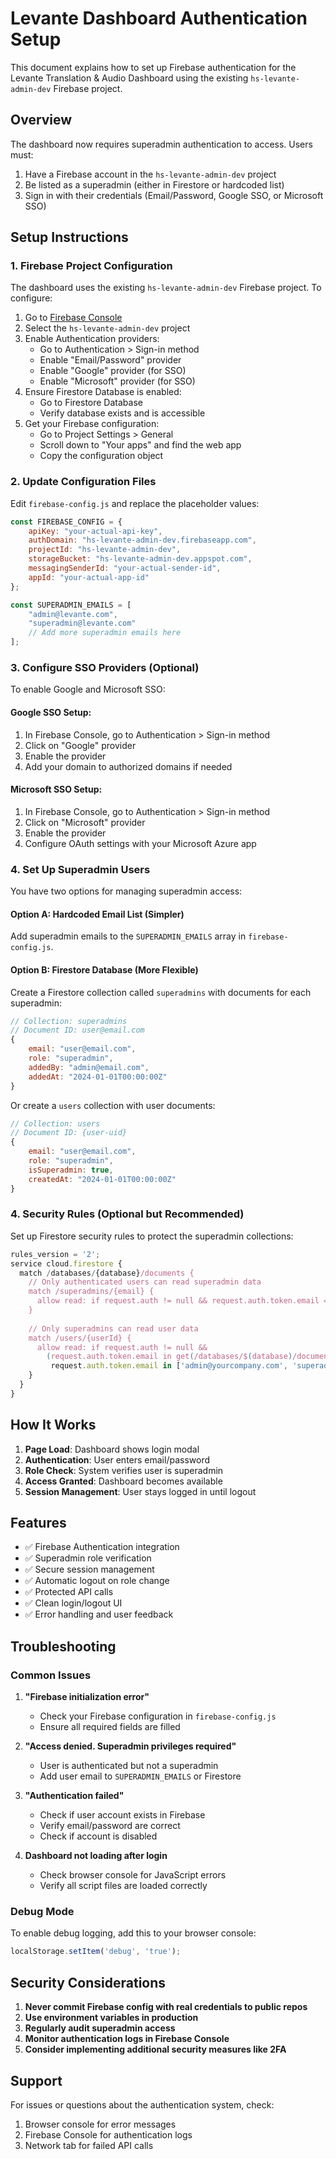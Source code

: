 # Levante Dashboard Authentication Setup

This document explains how to set up Firebase authentication for the Levante Translation & Audio Dashboard using the existing `hs-levante-admin-dev` Firebase project.

## Overview

The dashboard now requires superadmin authentication to access. Users must:
1. Have a Firebase account in the `hs-levante-admin-dev` project
2. Be listed as a superadmin (either in Firestore or hardcoded list)
3. Sign in with their credentials (Email/Password, Google SSO, or Microsoft SSO)

## Setup Instructions

### 1. Firebase Project Configuration

The dashboard uses the existing `hs-levante-admin-dev` Firebase project. To configure:

1. Go to [Firebase Console](https://console.firebase.google.com/)
2. Select the `hs-levante-admin-dev` project
3. Enable Authentication providers:
   - Go to Authentication > Sign-in method
   - Enable "Email/Password" provider
   - Enable "Google" provider (for SSO)
   - Enable "Microsoft" provider (for SSO)
4. Ensure Firestore Database is enabled:
   - Go to Firestore Database
   - Verify database exists and is accessible
5. Get your Firebase configuration:
   - Go to Project Settings > General
   - Scroll down to "Your apps" and find the web app
   - Copy the configuration object

### 2. Update Configuration Files

Edit `firebase-config.js` and replace the placeholder values:

```javascript
const FIREBASE_CONFIG = {
    apiKey: "your-actual-api-key",
    authDomain: "hs-levante-admin-dev.firebaseapp.com",
    projectId: "hs-levante-admin-dev",
    storageBucket: "hs-levante-admin-dev.appspot.com",
    messagingSenderId: "your-actual-sender-id",
    appId: "your-actual-app-id"
};

const SUPERADMIN_EMAILS = [
    "admin@levante.com",
    "superadmin@levante.com"
    // Add more superadmin emails here
];
```

### 3. Configure SSO Providers (Optional)

To enable Google and Microsoft SSO:

#### Google SSO Setup:
1. In Firebase Console, go to Authentication > Sign-in method
2. Click on "Google" provider
3. Enable the provider
4. Add your domain to authorized domains if needed

#### Microsoft SSO Setup:
1. In Firebase Console, go to Authentication > Sign-in method  
2. Click on "Microsoft" provider
3. Enable the provider
4. Configure OAuth settings with your Microsoft Azure app

### 4. Set Up Superadmin Users

You have two options for managing superadmin access:

#### Option A: Hardcoded Email List (Simpler)
Add superadmin emails to the `SUPERADMIN_EMAILS` array in `firebase-config.js`.

#### Option B: Firestore Database (More Flexible)
Create a Firestore collection called `superadmins` with documents for each superadmin:

```javascript
// Collection: superadmins
// Document ID: user@email.com
{
    email: "user@email.com",
    role: "superadmin",
    addedBy: "admin@email.com",
    addedAt: "2024-01-01T00:00:00Z"
}
```

Or create a `users` collection with user documents:

```javascript
// Collection: users
// Document ID: {user-uid}
{
    email: "user@email.com",
    role: "superadmin",
    isSuperadmin: true,
    createdAt: "2024-01-01T00:00:00Z"
}
```

### 4. Security Rules (Optional but Recommended)

Set up Firestore security rules to protect the superadmin collections:

```javascript
rules_version = '2';
service cloud.firestore {
  match /databases/{database}/documents {
    // Only authenticated users can read superadmin data
    match /superadmins/{email} {
      allow read: if request.auth != null && request.auth.token.email == email;
    }
    
    // Only superadmins can read user data
    match /users/{userId} {
      allow read: if request.auth != null && 
        (request.auth.token.email in get(/databases/$(database)/documents/superadmins/$(request.auth.token.email)).data ||
         request.auth.token.email in ['admin@yourcompany.com', 'superadmin@yourcompany.com']);
    }
  }
}
```

## How It Works

1. **Page Load**: Dashboard shows login modal
2. **Authentication**: User enters email/password
3. **Role Check**: System verifies user is superadmin
4. **Access Granted**: Dashboard becomes available
5. **Session Management**: User stays logged in until logout

## Features

- ✅ Firebase Authentication integration
- ✅ Superadmin role verification
- ✅ Secure session management
- ✅ Automatic logout on role change
- ✅ Protected API calls
- ✅ Clean login/logout UI
- ✅ Error handling and user feedback

## Troubleshooting

### Common Issues

1. **"Firebase initialization error"**
   - Check your Firebase configuration in `firebase-config.js`
   - Ensure all required fields are filled

2. **"Access denied. Superadmin privileges required"**
   - User is authenticated but not a superadmin
   - Add user email to `SUPERADMIN_EMAILS` or Firestore

3. **"Authentication failed"**
   - Check if user account exists in Firebase
   - Verify email/password are correct
   - Check if account is disabled

4. **Dashboard not loading after login**
   - Check browser console for JavaScript errors
   - Verify all script files are loaded correctly

### Debug Mode

To enable debug logging, add this to your browser console:

```javascript
localStorage.setItem('debug', 'true');
```

## Security Considerations

1. **Never commit Firebase config with real credentials to public repos**
2. **Use environment variables in production**
3. **Regularly audit superadmin access**
4. **Monitor authentication logs in Firebase Console**
5. **Consider implementing additional security measures like 2FA**

## Support

For issues or questions about the authentication system, check:
1. Browser console for error messages
2. Firebase Console for authentication logs
3. Network tab for failed API calls
